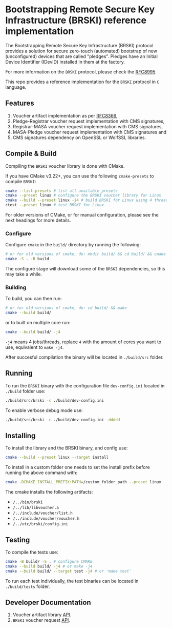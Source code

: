 # Bootstrapping Remote Secure Key Infrastructure (BRSKI) reference implementation

The Bootstrapping Remote Secure Key Infrastructure (BRSKI) protocol provides a solution for secure zero-touch (automated) bootstrap of new (unconfigured) devices that are called "pledges". Pledges have an Initial Device Identifier (IDevID) installed in them at the factory.

For more information on the `BRSKI` protocol, please check the [RFC8995](https://www.rfc-editor.org/rfc/rfc8995.html).

This repo provides a reference implementation for the `BRSKI` protocol in `C` language.

## Features
1. Voucher artifact implementation as per [RFC8366](https://www.rfc-editor.org/info/rfc8366),
2. Pledge-Registrar voucher request implementation with CMS signatures,
3. Registrar-MASA voucher request implementation with CMS signatures,
4. MASA-Pledge voucher request implementation with CMS signatures and
5. CMS signatures dependency on OpenSSL or WolfSSL libraries.

## Compile & Build

Compiling the `BRSKI` voucher library is done with CMake.

If you have CMake v3.22+, you can use the following `cmake-presets` to compile `BRSKI`:

```bash
cmake --list-presets # list all available presets
cmake --preset linux # configure the BRSKI voucher library for Linux
cmake --build --preset linux -j4 # build BRSKI for Linux using 4 threads
ctest --preset linux # test BRSKI for Linux
```
For older versions of CMake, or for manual configuration, please see the next headings for more details.


### Configure

Configure `cmake` in the `build/` directory by running the following:

```bash
# or for old versions of cmake, do: mkdir build/ && cd build/ && cmake ..
cmake -S . -B build
```

The configure stage will download some of the `BRSKI` dependencies, so this may take a while.

### Building

To build, you can then run:

```bash
# or for old versions of cmake, do: cd build/ && make
cmake --build build/
```

or to built on multiple core run:

```bash
cmake --build build/ -j4
```

`-j4` means 4 jobs/threads, replace `4` with the amount of cores you want to use, equivalent to `make -j4`.

After succesful compilation the binary will be located in `./build/src` folder.


## Running

To run the `BRSKI` binary with the configuration file `dev-config.ini` located in `./build` folder use:

```bash
./build/src/brski -c ./build/dev-config.ini
```

To enable verbose debug mode use:

```bash
./build/src/brski -c ./build/dev-config.ini -ddddd
```

## Installing

To install the library and the BRSKI binary, and config use:
```bash
cmake --build --preset linux --target install
```

To install in a custom folder one needs to set the install prefix before running the above command with:
```bash
cmake -DCMAKE_INSTALL_PREFIX:PATH=/custom_folder_path --preset linux
```

The cmake installs the following artifacts:
- `/../bin/brski`
- `/../lib/libvoucher.a`
- `/../include/voucher/list.h`
- `/../include/voucher/voucher.h`
- `/../etc/brski/config.ini`

## Testing

To compile the tests use:

```bash
cmake -B build/ -S . # configure CMAKE
cmake --build build/ -j4 # or make -j4
cmake --build build/ --target test -j4 # or 'make test'
```

To run each test individually, the test binaries can be located in `./build/tests` folder.


## Developer Documentation

1. Voucher artifact library [API](./docs/voucher.md).
2. `BRSKI` voucher request [API](./docs/brski.md).
